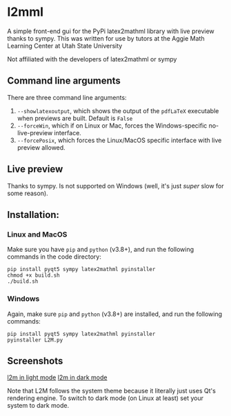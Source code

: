 # l2mml
A simple front-end gui for the PyPi latex2mathml library with live preview thanks to sympy. This was written for use by tutors at the Aggie Math Learning Center at Utah State University

Not affiliated with the developers of latex2mathml or sympy

## Command line arguments

There are three command line arguments:

1. `--showlatexoutput`, which shows the output of the `pdfLaTeX` executable when previews are built. Default is `False`
2. `--forceWin`, which if on Linux or Mac, forces the Windows-specific no-live-preview interface.
3. `--forcePosix`, which forces the Linux/MacOS specific interface with live preview allowed.

## Live preview

Thanks to sympy. Is not supported on Windows (well, it's just *super* slow for some reason).

## Installation:

### Linux and MacOS

Make sure you have `pip` and `python` (v3.8+), and run the following commands in the code directory:
```
pip install pyqt5 sympy latex2mathml pyinstaller
chmod +x build.sh
./build.sh
```

### Windows

Again, make sure `pip` and `python` (v3.8+) are installed, and run the following commands:
```
pip install pyqt5 sympy latex2mathml pyinstaller
pyinstaller L2M.py
```

## Screenshots

[l2m in light mode](screenshot.png)
[l2m in dark mode](screenshot.png)

Note that L2M follows the system theme because it literally just uses Qt's rendering engine. To switch to dark mode (on Linux at least) set your system to dark mode.
